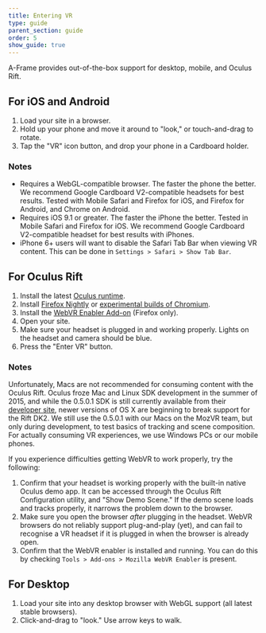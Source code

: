 ```yaml
---
title: Entering VR
type: guide
parent_section: guide
order: 5
show_guide: true
---
```


A-Frame provides out-of-the-box support for desktop, mobile, and Oculus Rift.

## For iOS and Android

1. Load your site in a browser.
2. Hold up your phone and move it around to "look," or touch-and-drag to rotate.
3. Tap the "VR" icon button, and drop your phone in a Cardboard holder.

### Notes

* Requires a WebGL-compatible browser. The faster the phone the better. We recommend Google Cardboard V2-compatible headsets for best results. Tested with Mobile Safari and Firefox for iOS, and Firefox for Android, and Chrome on Android.
* Requires iOS 9.1 or greater. The faster the iPhone the better. Tested in Mobile Safari and Firefox for iOS. We recommend Google Cardboard V2-compatible headset for best results with iPhones.
* iPhone 6+ users will want to disable the Safari Tab Bar when viewing VR content.  This can be done in `Settings > Safari > Show Tab Bar`.

## For Oculus Rift

1. Install the latest [Oculus runtime](https://developer.oculus.com/downloads/).
2. Install [Firefox Nightly](https://nightly.mozilla.org/) or [experimental builds of Chromium](https://drive.google.com/folderview?id=0BzudLt22BqGRbW9WTHMtOWMzNjQ&usp=sharing#list).
3. Install the [WebVR Enabler Add-on](https://addons.mozilla.org/en-US/firefox/addon/mozilla-webvr-enabler/) (Firefox only).
4. Open your site.
5. Make sure your headset is plugged in and working properly. Lights on the headset and camera should be blue.
6. Press the "Enter VR" button.

### Notes

Unfortunately, Macs are not recommended for consuming content with the Oculus Rift. Oculus froze Mac and Linux SDK development in the summer of 2015, and while the 0.5.0.1 SDK is still currently available from their [developer site](https://developer.oculus.com/downloads/), newer versions of OS X are beginning to break support for the Rift DK2. We still use the 0.5.0.1 with our Macs on the MozVR team, but only during development, to test basics of tracking and scene composition. For actually consuming VR experiences, we use Windows PCs or our mobile phones.

If you experience difficulties getting WebVR to work properly, try the following:

1. Confirm that your headset is working properly with the built-in native Oculus demo app. It can be accessed through the Oculus Rift Configuration utility, and "Show Demo Scene." If the demo scene loads and tracks properly, it narrows the problem down to the browser.
2. Make sure you open the browser _after_ plugging in the headset. WebVR browsers do not reliably support plug-and-play (yet), and can fail to recognise a VR headset if it is plugged in when the browser is already open.
3. Confirm that the WebVR enabler is installed and running. You can do this by checking `Tools > Add-ons > Mozilla WebVR Enabler` is present.

## For Desktop

1. Load your site into any desktop browser with WebGL support (all latest stable browsers).
2. Click-and-drag to "look." Use arrow keys to walk.
